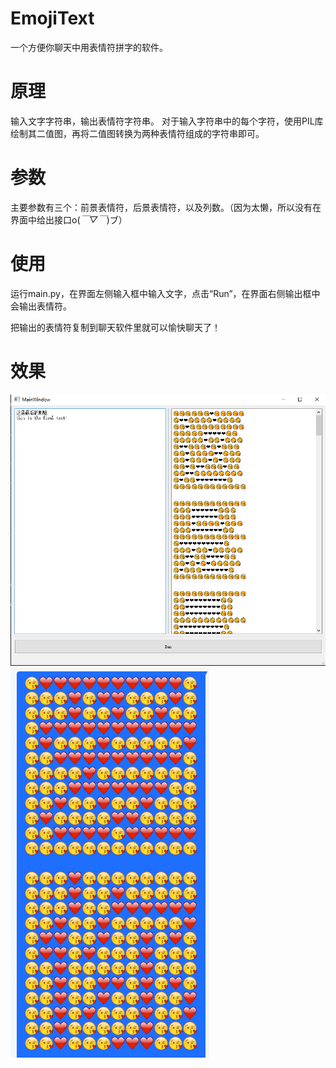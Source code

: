 # EmojiText
一个方便你聊天中用表情符拼字的软件。
# 原理
输入文字字符串，输出表情符字符串。
对于输入字符串中的每个字符，使用PIL库绘制其二值图，再将二值图转换为两种表情符组成的字符串即可。
# 参数
主要参数有三个：前景表情符，后景表情符，以及列数。（因为太懒，所以没有在界面中给出接口o(*￣▽￣*)ブ）
# 使用
运行main.py，在界面左侧输入框中输入文字，点击“Run”，在界面右侧输出框中会输出表情符。

把输出的表情符复制到聊天软件里就可以愉快聊天了！
# 效果
![img.png](img.png)
![img_1.png](img_1.png)

